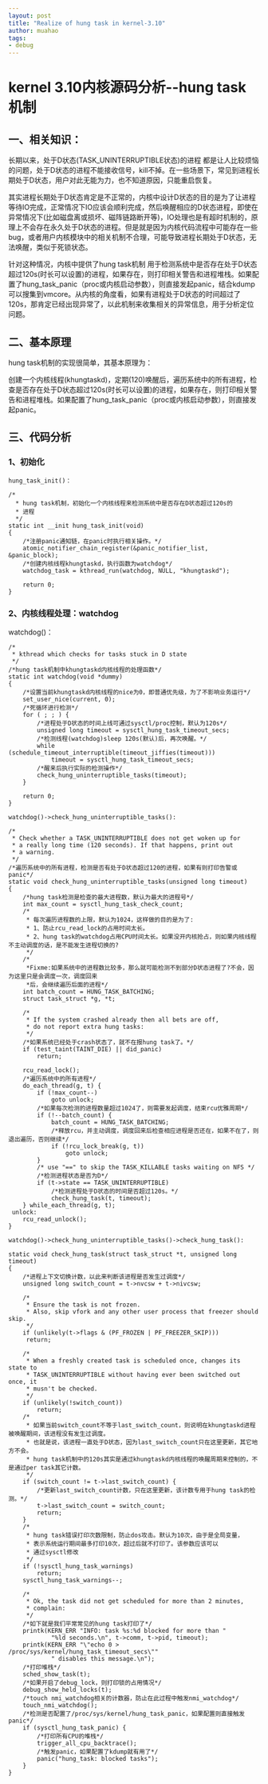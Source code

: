 ```yaml
---
layout: post
title: "Realize of hung task in kernel-3.10"
author: muahao
tags:
- debug
---
```


# kernel 3.10内核源码分析--hung task机制
## 一、相关知识：
长期以来，处于D状态(TASK_UNINTERRUPTIBLE状态)的进程 都是让人比较烦恼的问题，处于D状态的进程不能接收信号，kill不掉。在一些场景下，常见到进程长期处于D状态，用户对此无能为力，也不知道原因，只能重启恢复。

其实进程长期处于D状态肯定是不正常的，内核中设计D状态的目的是为了让进程等待IO完成，正常情况下IO应该会顺利完成，然后唤醒相应的D状态进程，即使在异常情况下(比如磁盘离或损坏、磁阵链路断开等)，IO处理也是有超时机制的，原理上不会存在永久处于D状态的进程。但是就是因为内核代码流程中可能存在一些bug，或者用户内核模块中的相关机制不合理，可能导致进程长期处于D状态，无法唤醒，类似于死锁状态。

针对这种情况，内核中提供了hung task机制 用于检测系统中是否存在处于D状态超过120s(时长可以设置)的进程，如果存在，则打印相关警告和进程堆栈。如果配置了hung_task_panic（proc或内核启动参数），则直接发起panic，结合kdump可以搜集到vmcore。从内核的角度看，如果有进程处于D状态的时间超过了120s，那肯定已经出现异常了，以此机制来收集相关的异常信息，用于分析定位问题。

## 二、基本原理
hung task机制的实现很简单，其基本原理为：

创建一个内核线程(khungtaskd)，定期(120)唤醒后，遍历系统中的所有进程，检查是否存在处于D状态超过120s(时长可以设置)的进程，如果存在，则打印相关警告和进程堆栈。如果配置了hung_task_panic（proc或内核启动参数），则直接发起panic。

## 三、代码分析
### 1、初始化
```
hung_task_init()：
 
/*
  * hung task机制，初始化一个内核线程来检测系统中是否存在D状态超过120s的
  * 进程
  */
static int __init hung_task_init(void)
{
    /*注册panic通知链，在panic时执行相关操作。*/
    atomic_notifier_chain_register(&panic_notifier_list, &panic_block);
    /*创建内核线程khungtaskd，执行函数为watchdog*/
    watchdog_task = kthread_run(watchdog, NULL, "khungtaskd");
 
    return 0;
}
```
### 2、内核线程处理：watchdog
watchdog()：

```
/*
 * kthread which checks for tasks stuck in D state
 */
/*hung task机制中khungtaskd内核线程的处理函数*/
static int watchdog(void *dummy)
{
    /*设置当前khungtaskd内核线程的nice为0，即普通优先级，为了不影响业务运行*/
    set_user_nice(current, 0);
    /*死循环进行检测*/
    for ( ; ; ) {
        /*进程处于D状态的时间上线可通过sysctl/proc控制，默认为120s*/
        unsigned long timeout = sysctl_hung_task_timeout_secs;
        /*检测线程(watchdog)sleep 120s(默认)后，再次唤醒。*/
        while (schedule_timeout_interruptible(timeout_jiffies(timeout)))
            timeout = sysctl_hung_task_timeout_secs;
        /*醒来后执行实际的检测操作*/
        check_hung_uninterruptible_tasks(timeout);
    }
 
    return 0;
}
```


`watchdog()->check_hung_uninterruptible_tasks():`

```
/*
 * Check whether a TASK_UNINTERRUPTIBLE does not get woken up for
 * a really long time (120 seconds). If that happens, print out
 * a warning.
 */
/*遍历系统中的所有进程，检测是否有处于D状态超过120的进程，如果有则打印告警或panic*/
static void check_hung_uninterruptible_tasks(unsigned long timeout)
{
    /*hung task检测是检查的最大进程数，默认为最大的进程号*/
    int max_count = sysctl_hung_task_check_count;
    /*
     * 每次遍历进程数的上限，默认为1024，这样做的目的是为了:
     * 1、防止rcu_read_lock的占用时间太长。
     * 2、hung task的watchdog占用CPU时间太长。如果没开内核抢占，则如果内核线程不主动调度的话，是不能发生进程切换的?
     */
    /*
     *Fixme:如果系统中的进程数比较多，那么就可能检测不到部分D状态进程了?不会，因为这里只是会调度一次，调度回来
     *后，会继续遍历后面的进程*/
    int batch_count = HUNG_TASK_BATCHING;
    struct task_struct *g, *t;
 
    /*
     * If the system crashed already then all bets are off,
     * do not report extra hung tasks:
     */
    /*如果系统已经处于crash状态了，就不在报hung task了。*/
    if (test_taint(TAINT_DIE) || did_panic)
        return;
 
    rcu_read_lock();
    /*遍历系统中的所有进程*/
    do_each_thread(g, t) {
        if (!max_count--)
            goto unlock;
        /*如果每次检测的进程数量超过1024了，则需要发起调度，结束rcu优雅周期*/
        if (!--batch_count) {
            batch_count = HUNG_TASK_BATCHING;
            /*释放rcu，并主动调度，调度回来后检查相应进程是否还在，如果不在了，则退出遍历，否则继续*/
            if (!rcu_lock_break(g, t))
                goto unlock;
        }
        /* use "==" to skip the TASK_KILLABLE tasks waiting on NFS */
        /*检测进程状态是否为D*/
        if (t->state == TASK_UNINTERRUPTIBLE)
            /*检测进程处于D状态的时间是否超过120s。*/
            check_hung_task(t, timeout);
    } while_each_thread(g, t);
 unlock:
    rcu_read_unlock();
}

```


`watchdog()->check_hung_uninterruptible_tasks()->check_hung_task():`


```
static void check_hung_task(struct task_struct *t, unsigned long timeout)
{
    /*进程上下文切换计数，以此来判断该进程是否发生过调度*/
    unsigned long switch_count = t->nvcsw + t->nivcsw;
 
    /*
     * Ensure the task is not frozen.
     * Also, skip vfork and any other user process that freezer should skip.
     */
    if (unlikely(t->flags & (PF_FROZEN | PF_FREEZER_SKIP)))
     return;
 
    /*
     * When a freshly created task is scheduled once, changes its state to
     * TASK_UNINTERRUPTIBLE without having ever been switched out once, it
     * musn't be checked.
     */
    if (unlikely(!switch_count))
        return;
    /*
     * 如果当前switch_count不等于last_switch_count，则说明在khungtaskd进程被唤醒期间，该进程没有发生过调度。
     * 也就是说，该进程一直处于D状态，因为last_switch_count只在这里更新，其它地方不会。
     * hung task机制中的120s其实是通过khungtaskd内核线程的唤醒周期来控制的，不是通过per task其它计数。
     */
    if (switch_count != t->last_switch_count) {
        /*更新last_switch_count计数，只在这里更新，该计数专用于hung task的检测。*/
        t->last_switch_count = switch_count;
        return;
    }
    /*
     * hung task错误打印次数限制，防止dos攻击。默认为10次，由于是全局变量，
     * 表示系统运行期间最多打印10次，超过后就不打印了。该参数应该可以
     * 通过sysctl修改
     */
    if (!sysctl_hung_task_warnings)
        return;
    sysctl_hung_task_warnings--;
 
    /*
     * Ok, the task did not get scheduled for more than 2 minutes,
     * complain:
     */
    /*如下就是我们平常常见的hung task打印了*/
    printk(KERN_ERR "INFO: task %s:%d blocked for more than "
            "%ld seconds.\n", t->comm, t->pid, timeout);
    printk(KERN_ERR "\"echo 0 > /proc/sys/kernel/hung_task_timeout_secs\""
            " disables this message.\n");
    /*打印堆栈*/
    sched_show_task(t);
    /*如果开启了debug_lock，则打印锁的占用情况*/
    debug_show_held_locks(t);
    /*touch nmi_watchdog相关的计数器，防止在此过程中触发nmi_watchdog*/
    touch_nmi_watchdog();
    /*检测是否配置了/proc/sys/kernel/hung_task_panic，如果配置则直接触发panic*/
    if (sysctl_hung_task_panic) {
        /*打印所有CPU的堆栈*/
        trigger_all_cpu_backtrace();
        /*触发panic，如果配置了kdump就有用了*/
        panic("hung_task: blocked tasks");
    }
}
```
